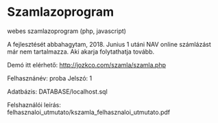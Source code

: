 # Szamlazoprogram
webes szamlazoprogram (php, javascript)

A fejlesztését abbahagytam, 2018. Junius 1 utáni NAV online számlázást már nem tartalmazza. Aki akarja folytathatja tovább.

Demó itt elérhető:
http://jozkco.com/szamla/szamla.php

Felhasznánév: proba
Jelszó:       1

Adatbázis: DATABASE/localhost.sql

Felshaználói leírás: felhasznaloi_utmutato/kszamla_felhasznaloi_utmutato.pdf
